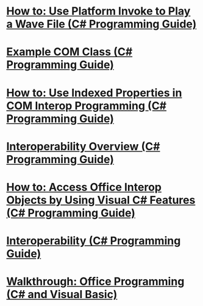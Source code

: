 # [How to: Use Platform Invoke to Play a Wave File (C# Programming Guide)](how-to-use-platform-invoke-to-play-a-wave-file.md)
# [Example COM Class (C# Programming Guide)](example-com-class.md)
# [How to: Use Indexed Properties in COM Interop Programming (C# Programming Guide)](how-to-use-indexed-properties-in-com-interop-rogramming.md)
# [Interoperability Overview (C# Programming Guide)](interoperability-overview.md)
# [How to: Access Office Interop Objects by Using Visual C# Features (C# Programming Guide)](how-to-access-office-onterop-objects.md)
# [Interoperability (C# Programming Guide)](interoperability.md)
# [Walkthrough: Office Programming (C# and Visual Basic)](walkthrough-office-programming.md)
